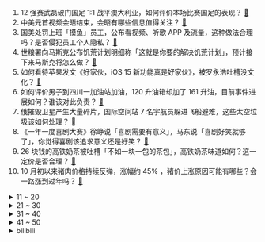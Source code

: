 1. 12 强赛武磊破门国足 1:1 战平澳大利亚，如何评价本场比赛国足的表现？ [:link:](https://www.zhihu.com/question/499293417)
2. 中美元首视频会晤结束，会晤有哪些信息值得关注？ [:link:](https://www.zhihu.com/question/499140008)
3. 国美处罚上班「摸鱼」员工，公布看视频、听歌 APP 及流量，这种做法合理吗？是否侵犯员工个人隐私？ [:link:](https://www.zhihu.com/question/499375362)
4. 世粮署向马斯克公布饥荒计划明细称「这就是你要的解决饥荒计划」，预计接下来马斯克将怎么做？ [:link:](https://www.zhihu.com/question/499227093)
5. 如何看待苹果发文《好家伙，iOS 15 新功能真是好家伙》，被罗永浩吐槽没文化？ [:link:](https://www.zhihu.com/question/499287617)
6. 如何评价男子到四川一加油站加油，120 升油箱却加了 161 升油，目前事件进展如何？谁该对此负责？ [:link:](https://www.zhihu.com/question/498748953)
7. 俄摧毁卫星产生大量碎片，国际空间站 7 名宇航员躲进飞船避难，这些太空垃圾该如何处理？ [:link:](https://www.zhihu.com/question/499245643)
8. 《一年一度喜剧大赛》徐峥说「喜剧需要有意义」，马东说「喜剧好笑就够了」，你觉得喜剧该追求意义还是好笑？ [:link:](https://www.zhihu.com/question/498475924)
9. 26 块钱的高铁奶茶被吐槽「不如一块一包的茶包」，高铁奶茶味道如何？这一定价是否合理？ [:link:](https://www.zhihu.com/question/499171974)
10. 10 月初以来猪肉价格持续反弹，涨幅约 45% ，猪价上涨原因可能有哪些？会一路涨到过年吗？ [:link:](https://www.zhihu.com/question/498768497)
<details>
<summary>11 ~ 20</summary>

11. 如何看待小鹏汽车更换新 Logo？这对于小鹏汽车品牌意味着什么？ [:link:](https://www.zhihu.com/question/499096719)
12. 为什么中餐通常不对骨头、刺等做过多处理，这背后蕴藏了怎样的饮食文化差异？ [:link:](https://www.zhihu.com/question/498703209)
13. 如何看待宝马首席执行官（CEO）讽刺特斯拉不属于高端市场？你认为特斯拉属于豪华品牌吗？ [:link:](https://www.zhihu.com/question/498086687)
14. 考研什么时候开始联系导师比较好？ [:link:](https://www.zhihu.com/question/498993087)
15. 装修多少钱预算比较合适？为什么看网上都是二三十万就搞定？ [:link:](https://www.zhihu.com/question/441287480)
16. 吉林监狱脱逃罪犯悬赏提至 50 万元，已越狱脱逃近一个月，还有哪些信息值得关注？ [:link:](https://www.zhihu.com/question/499061162)
17. 如何评价李诚儒批评部分青年演员带着房车和厨师去剧组？ [:link:](https://www.zhihu.com/question/496113706)
18. 电影《误杀 2 》定档 12 月 24 日，你期待吗？有可能超越前作吗？ [:link:](https://www.zhihu.com/question/499253434)
19. 苏宁易购发声明称「12 月底破产」系谣言，三季度其净亏损 41.16 亿，苏宁易购遇到了哪些困难？ [:link:](https://www.zhihu.com/question/499223921)
20. 如何评价导演张小策的作品《睚眦必报，借鸡杀人》？ [:link:](https://www.zhihu.com/question/498479877)
</details>
<details>
<summary>21 ~ 30</summary>

21. 通用汽车发布的「奥特能(Ultium)」平台能不能解决新时代电动车发展的那些问题？ [:link:](https://www.zhihu.com/question/498215945)
22. 一个多月大的婴儿会伤心吗? [:link:](https://www.zhihu.com/question/498226709)
23. 大家在深圳的一天怎么度过的呢 ？ [:link:](https://www.zhihu.com/question/479143486)
24. 请问有人会做周黑鸭的卤味吗? [:link:](https://www.zhihu.com/question/35489722)
25. 从科学上来讲，动物是否有情感？ [:link:](https://www.zhihu.com/question/375708788)
26. 如何看待《英雄联盟》曾主导卡莎、萨勒芬妮、阿克尚的首席设计师 Jeevun Sidhu 宣布离职？ [:link:](https://www.zhihu.com/question/498977025)
27. 如何从小锻炼宝宝的语言能力？ [:link:](https://www.zhihu.com/question/496009965)
28. 重看《知否》时有哪些细节让你印象深刻？ [:link:](https://www.zhihu.com/question/375192452)
29. Uzi夺不了S赛冠军，是不是因为他性格的问题？ [:link:](https://www.zhihu.com/question/399538012)
30. 在面对澳大利亚的比赛中国足四名归化球员同时首发，这一变化带来了多大效果？ [:link:](https://www.zhihu.com/question/499438588)
</details>
<details>
<summary>31 ~ 40</summary>

31. 浦发银行回应上市公司 2.95 亿存款被莫名质押「已开展排查并报案」，目前情况如何？ [:link:](https://www.zhihu.com/question/499213315)
32. 高三的你处于一个怎样的状态? [:link:](https://www.zhihu.com/question/310950607)
33. 相机是买微单还是单反好一点？ [:link:](https://www.zhihu.com/question/487007196)
34. 张辽和张郃都是降将，为什么投降时曹操给的待遇不一样？ [:link:](https://www.zhihu.com/question/497314098)
35. 如何评价 Switch2 代传闻不兼容 Switch？ [:link:](https://www.zhihu.com/question/493660916)
36. 如果地球只剩下两个人类（一男一女），那么他们该如何避免近亲繁殖？ [:link:](https://www.zhihu.com/question/497589085)
37. 一个人是先有能力才自信，还是先自信才有能力？ [:link:](https://www.zhihu.com/question/498721606)
38. 如何看待曝小米 12 有四款机型，12/12 Pro/Ultra 外，还有一款 6.3 英寸小屏手机？ [:link:](https://www.zhihu.com/question/499016430)
39. 中年夫妻的婚姻状态是什么样的？ [:link:](https://www.zhihu.com/question/375495780)
40. 2021 Google 开发者大会再度发力，今年有哪些赋能全球的新动态值得关注？ [:link:](https://www.zhihu.com/question/497904703)
</details>
<details>
<summary>41 ~ 50</summary>

41. 你见过哪些创作很烂热度却很高的漫画？ [:link:](https://www.zhihu.com/question/388603499)
42. 自学计算机该先从什么开始？如何自学？入门推荐学什么语言？ [:link:](https://www.zhihu.com/question/266720591)
43. 该和谁结婚是命中注定的吗？ [:link:](https://www.zhihu.com/question/477101809)
44. 动画《英雄联盟双城之战》中野火帮是艾克吗？为什么他与金克丝和蔚相遇的时候不相认就开打呢？ [:link:](https://www.zhihu.com/question/498713118)
45. 你看好《英雄联盟手游》的前景吗？ [:link:](https://www.zhihu.com/question/427722525)
46. NBA 21-22 赛季公牛 121:103 湖人，威少 25+6+8 浓眉遭驱逐，如何评价这场比赛？ [:link:](https://www.zhihu.com/question/499254668)
47. 厦门网友称「幼儿园不打疫苗不能去学校」，你是否愿意让孩子打新冠疫苗？低龄儿童接种需要注意什么？ [:link:](https://www.zhihu.com/question/499096661)
48. 周冠宇加盟阿尔法·罗密欧车队，成为中国首位 F1 正式车手，你看好他的 F1 生涯吗？ [:link:](https://www.zhihu.com/question/499156929)
49. 高三一个人过会孤独吗？ [:link:](https://www.zhihu.com/question/498422601)
50. 你用过的国货护肤品里面，哪个品牌的觉得最好? [:link:](https://www.zhihu.com/question/498226315)
</details><details>
<summary>bilibili</summary>

1. 关于我莫名其妙上热搜第一，又被当地政府请去喝茶这件事 [:link:](//www.bilibili.com/video/BV1xb4y1t7Lg)
2. 因为嗓子咳哑了所以我斗胆尝试了一下… [:link:](//www.bilibili.com/video/BV14Y411x7Jk)
3. 送别！袁隆平院士今日于长沙安葬，一起再送袁爷爷一程 [:link:](//www.bilibili.com/video/BV1yh411x7NL)
4. 我被禁言了 [:link:](//www.bilibili.com/video/BV1bU4y1M7mT)
5. 《 我 有 一 个 梦 想 》 [:link:](//www.bilibili.com/video/BV1pq4y167hy)
6. 小伙不远万里来到拉萨，竟然就只为了吃一顿火锅？ [:link:](//www.bilibili.com/video/BV1g34y1d7Dw)
7. 为什么会有小组作业这种东西！！！ [:link:](//www.bilibili.com/video/BV1Gg411T7hn)
8. 反 向 带 货 [:link:](//www.bilibili.com/video/BV15r4y1y7pR)
9. 【老番茄】史上最快枪手 [:link:](//www.bilibili.com/video/BV16U4y1M7Zs)
10. 假 如 直 播 间 说 的 是 真 话 [:link:](//www.bilibili.com/video/BV1w34y1d7Db)
<details>
<summary>11 ~ 20</summary>

11. 【我怎么才能让你相信国创动画】 [:link:](//www.bilibili.com/video/BV1Cr4y1r711)
12. 佳佳's纪念vlog｜领证过程实录&搞笑回忆局｜本以为是很温情的领证vlog，喜剧人属性隐藏不住了 [:link:](//www.bilibili.com/video/BV1fq4y137kZ)
13. 肛肠手术！？我的最爱！！！ [:link:](//www.bilibili.com/video/BV1oU4y1M7ky)
14. 中国小伙向俄罗斯女友正式求婚 女友含泪说出：我愿意 [:link:](//www.bilibili.com/video/BV16L4y1v7Yg)
15. 连长最瞧不上的兵，却是最后坚守七连骄傲的人！《士兵突击》P6 [:link:](//www.bilibili.com/video/BV1LQ4y1U7iP)
16. 没想到把一个呆萌的学妹变成校花只需要两个男生 [:link:](//www.bilibili.com/video/BV1g44y1v764)
17. ⚡️孤 勇 者 1000%⚡️ [:link:](//www.bilibili.com/video/BV1if4y1T7vd)
18. 河南卫视：猎 杀 时 刻！！！ [:link:](//www.bilibili.com/video/BV1zU4y1M7Dy)
19. 蜜 雪 真 冰 城 [:link:](//www.bilibili.com/video/BV1yT4y197th)
20. 国产志怪题材游戏《山海旅人》正式版猎奇文化解说01丨白莲教 [:link:](//www.bilibili.com/video/BV1QL411u7PZ)
</details>
<details>
<summary>21 ~ 30</summary>

21. 改造耗时两个月，打造世界上第一张无障碍电竞护理床！「桌面改造计划vol.5」 [:link:](//www.bilibili.com/video/BV1u34y1d7g3)
22. 【STN快报第六季9】次时代最好的拍马屁游戏 [:link:](//www.bilibili.com/video/BV19T4y197mT)
23. 9个妓女，一部上世纪豆瓣8.8分电影，告诉你为什么绝对不能嫖娼合法化！【洞察社会系列59】 [:link:](//www.bilibili.com/video/BV1PL411g7eW)
24. 这玩意凭什么卖这么贵！！！！！ [:link:](//www.bilibili.com/video/BV1fT4y197S9)
25. 千万别去暗网购买我的世界，玩了后我崩溃了! [:link:](//www.bilibili.com/video/BV1YR4y1t7G5)
26. 幸运的人，用童年治愈一生 [:link:](//www.bilibili.com/video/BV1P44y1v7kD)
27. 笑死了，救命啊，为什么她的鼻孔可以这么灵活 [:link:](//www.bilibili.com/video/BV1Z44y1e7oy)
28. 【罗翔】离谱！网友要在评论自首？读评论#11 [:link:](//www.bilibili.com/video/BV1ih41187H7)
29. 第一次在图书馆收到女生的纸条，给爷整笑了…… [:link:](//www.bilibili.com/video/BV1bb4y1t7ZQ)
30. 比麻辣烫还实惠的小火锅，19元全场不限量，连吃四锅真过瘾 [:link:](//www.bilibili.com/video/BV19P4y157wP)
</details>
<details>
<summary>31 ~ 40</summary>

31. 为了守护嘉然，嘉心糖进化成为? [:link:](//www.bilibili.com/video/BV1EL411g7BQ)
32. “袁爷爷，再见……” [:link:](//www.bilibili.com/video/BV1mr4y1r7nT)
33. 大庆赶海，退潮后发现大毛蛤吐着舌头藏在沙中，好像拳头一样大 [:link:](//www.bilibili.com/video/BV1sS4y197Tg)
34. 这么多种类的水果或者蔬菜，你认识几个？ [:link:](//www.bilibili.com/video/BV1ib4y1t7or)
35. 猫头鹰为什么会被归为猛禽？ [:link:](//www.bilibili.com/video/BV1ER4y1t7A8)
36. 网络热搜成年人的破防瞬间：70老太问交警，生活什么时候好起来？ [:link:](//www.bilibili.com/video/BV1RT4y197Lc)
37. “10块钱4个，我嫌不够刺激不够爽！”郑州2元面包店6年不涨价！ [:link:](//www.bilibili.com/video/BV1h34y1d7K2)
38. 舌头一甩，纵横四海 [:link:](//www.bilibili.com/video/BV1Kq4y167pj)
39. 《明日方舟》危机合约新赛季「松烟行动」宣传PV [:link:](//www.bilibili.com/video/BV1ZL411u7MS)
40. 究极懒人包！解压爽番一口气推荐！保你看到爽完为止 [:link:](//www.bilibili.com/video/BV13F411h7qr)
</details>
<details>
<summary>41 ~ 50</summary>

41. 我是一名机车发烧友，我一个人用大半年的时间修复一台30年前的本田CBR大跑车 [:link:](//www.bilibili.com/video/BV1pR4y1t7WN)
42. 经典之美 • 复刻《西游记》剧集里的十大女妖 [:link:](//www.bilibili.com/video/BV13Q4y1U7Gn)
43. 当你和广东人唱K [:link:](//www.bilibili.com/video/BV1c44y1v7ND)
44. 关于凡尔赛，38号负责对线到底 [:link:](//www.bilibili.com/video/BV18341187kC)
45. 【罗汉鬼套路】LOL偷钱回归！一个躺着赚钱的套路~ [:link:](//www.bilibili.com/video/BV17R4y1t7uM)
46. 为君翻作「琵琶行」 [:link:](//www.bilibili.com/video/BV1uT4y1R7ca)
47. 【4K60FPS】艾薇儿《When You're Gone》神级现场！一开口就泪目！ [:link:](//www.bilibili.com/video/BV1h3411879L)
48. 《班主任抽胡桃》：梦想成真！ 见者必出胡桃！点赞抽满命！ [:link:](//www.bilibili.com/video/BV1xU4y1M779)
49. 当怪物组成了一支极有纪律性的军队，攻击着我们的家！ [:link:](//www.bilibili.com/video/BV1pg411T7xz)
50. 9.2分的双城之战，只是一个宏大IP宇宙的起点丨LOL编年史特别篇 [:link:](//www.bilibili.com/video/BV1Af4y1M7WN)
</details>
<details>
<summary>51 ~ 60</summary>

51. 采访翻车？5个简单小技巧，教你拍出有电影质感的采访画面！ [:link:](//www.bilibili.com/video/BV1aq4y1u7LM)
52. 点开前没想到这么好笑 [:link:](//www.bilibili.com/video/BV11h411x7Af)
53. 【徐娇】LukaLuka★Night Fever [:link:](//www.bilibili.com/video/BV1J44y1v7rV)
54. 当你不想画却又不得不画手抄报 [:link:](//www.bilibili.com/video/BV1NQ4y1U7sj)
55. 西游记老鳖真实存在，比熊猫还珍惜，我国仅存一只即将灭绝。 [:link:](//www.bilibili.com/video/BV1Vq4y167x9)
56. 【王老菊】这2021是一天待不下去了 | 艾尔登法环EP.00-2 [:link:](//www.bilibili.com/video/BV1434118783)
57. 史上最离谱主题曲！我们居然写了首《蹭饭之歌》 [:link:](//www.bilibili.com/video/BV1PQ4y1U7ez)
58. 爆肝2万字带你穿越整个宇宙！去134亿光年之外！ [:link:](//www.bilibili.com/video/BV1xR4y1t7ES)
59. 哥谭噩梦对B站鬼畜和吐槽他的视频有什么看法 [:link:](//www.bilibili.com/video/BV1oF41187ah)
60. 《当家主母》：于正你拍的啥玩意儿？ [:link:](//www.bilibili.com/video/BV1Qh411x7Ru)
</details>
<details>
<summary>61 ~ 70</summary>

61. 那些打不败你的，终将让你更强大 [:link:](//www.bilibili.com/video/BV1HP4y157o3)
62. 司马南：兴师问罪者找上门来，我想承认错误……联想国资贱卖之六 [:link:](//www.bilibili.com/video/BV1kb4y1t7sK)
63. 我 的 世 界 极 速 版 Ⅱ [:link:](//www.bilibili.com/video/BV1Bv411M7XH)
64. 探访美国最危险KFC！！5cm厚防弹玻璃，取餐堪比银行取钱？ [:link:](//www.bilibili.com/video/BV16r4y1r7t3)
65. 卧槽！！你对他卸妆后的颜值一无所知！！ [:link:](//www.bilibili.com/video/BV1mq4y137Q3)
66. 中国驻大阪总领馆正式入驻B站！ [:link:](//www.bilibili.com/video/BV1Lq4y1675i)
67. 社死现场！人类酒后迷惑行为大赏 [:link:](//www.bilibili.com/video/BV1FF411h7x3)
68. 【半佛】科学的刀，打断消费主义的骚 [:link:](//www.bilibili.com/video/BV1cF411h7aT)
69. 马化腾落泪，腾讯营收15年来增速最低，游戏行业变天了？ [:link:](//www.bilibili.com/video/BV1og411K7Ek)
70. 大家一起爽一爽 [:link:](//www.bilibili.com/video/BV14Y411x77H)
</details>
<details>
<summary>71 ~ 80</summary>

71. 做了一个摇饮料的装置 [:link:](//www.bilibili.com/video/BV1xq4y1k7wc)
72. 新手卖家，热情似火 [:link:](//www.bilibili.com/video/BV16q4y137h3)
73. 【戏腔+变装】不惊艳解散！416女团热门国风串烧2.0版 [:link:](//www.bilibili.com/video/BV1sP4y157Pe)
74. 迫 击 炮 “教学” 【迫击炮快乐阴人流#1】 [:link:](//www.bilibili.com/video/BV13h411b7Jo)
75. 华农兄弟：冬天了，称一下羊有多重，顺便检查一下身体 [:link:](//www.bilibili.com/video/BV1Hq4y1u76Y)
76. 爷青回！疯狂动物城《Try everything》翻唱！ [:link:](//www.bilibili.com/video/BV1D44y1e7WY)
77. 在你家狗子面前狗叫 看他们会有什么反应 [:link:](//www.bilibili.com/video/BV1gf4y1M7xA)
78. 《 电 脑 砖 家 》 [:link:](//www.bilibili.com/video/BV1NL411g7Pe)
79. 你们是来乱斗的吧？ [:link:](//www.bilibili.com/video/BV1zf4y1u7va)
80. 小伙伴们你的人生你来主宰 不要听别人劝！绝对不行太痛苦了！我还在继续哭！ [:link:](//www.bilibili.com/video/BV1QQ4y1m7Lc)
</details>
<details>
<summary>81 ~ 90</summary>

81. 北方学生返校 VS 南方学生返校 [:link:](//www.bilibili.com/video/BV1V341187LV)
82. 法国街头｜古筝演奏 《See You Again 》人山人海 直接炸街！ [:link:](//www.bilibili.com/video/BV1Qq4y137iL)
83. 我求了他一周，终于进入了他的世界！ [:link:](//www.bilibili.com/video/BV1cr4y1k7X7)
84. 我，大一学生。 为了应付考试用 90 行代码 写了一个搜题网站，现在开源！ [:link:](//www.bilibili.com/video/BV1Jq4y1u7Wm)
85. 《猫猫队干大饭》 [:link:](//www.bilibili.com/video/BV1dr4y1r71y)
86. 成都市场监管探访知名自选快餐店“大米先生”餐盘称重作假问题 [:link:](//www.bilibili.com/video/BV1if4y1T7Hr)
87. 看到最后，保证你升职加薪（九） [:link:](//www.bilibili.com/video/BV1ng411T7Kf)
88. 当母猫发情，公猫又太小时 [:link:](//www.bilibili.com/video/BV1xF411Y7oH)
89. 当我知道单片眼镜怎么带后 [:link:](//www.bilibili.com/video/BV1eS4y1d7PA)
90. 今天给大家做一个干干巴巴，黏咕唧唧的东西！ [:link:](//www.bilibili.com/video/BV11r4y1r72i)
</details>
<details>
<summary>91 ~ 100</summary>

91. “也 就 只 A 了 一 下 而 已” [:link:](//www.bilibili.com/video/BV1LQ4y1U7Et)
92. 以为是头发乱了 原来是我的心乱了 [:link:](//www.bilibili.com/video/BV1jg411T7po)
93. 水母迷因 [:link:](//www.bilibili.com/video/BV1HU4y1M7hb)
94. 万众期待斗地主！终于不用再写血书了！【MayTree五月树】 [:link:](//www.bilibili.com/video/BV14F411h7KK)
95. 全球最正宗巴斯克蛋糕！足足1公斤芝士，满满流心，吃到上瘾！ [:link:](//www.bilibili.com/video/BV1MR4y1t7bb)
96. 【波兰球】美国：我成替身了！ [:link:](//www.bilibili.com/video/BV1dQ4y1m7S1)
97. “小羊肖恩拍的还是保守了” [:link:](//www.bilibili.com/video/BV1ur4y1k7E8)
98. 我们第五次从网上买了很多玩具... [:link:](//www.bilibili.com/video/BV1rr4y1r7Vp)
99. 试吃10几斤的顶级大海货，用来打边炉，连汤都喝光 [:link:](//www.bilibili.com/video/BV1Gg411T7Gp)
100. “一个人上下自习 是大学最美好的日子” [:link:](//www.bilibili.com/video/BV1Gq4y167ta)
</details></details>
